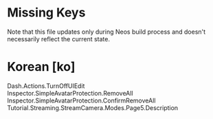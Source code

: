 # Missing Keys
Note that this file updates only during Neos build process and doesn't necessarily reflect the current state.

# Korean [ko]
Dash.Actions.TurnOffUIEdit  
Inspector.SimpleAvatarProtection.RemoveAll  
Inspector.SimpleAvatarProtection.ConfirmRemoveAll  
Tutorial.Streaming.StreamCamera.Modes.Page5.Description  


